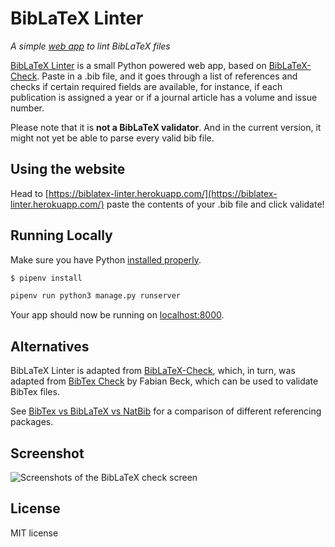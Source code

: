 BibLaTeX Linter
==============

*A simple [web app](https://biblatex-linter.herokuapp.com/) to lint BibLaTeX files*

[BibLaTeX Linter](https://biblatex-linter.herokuapp.com/) is a small Python powered web app, based on [BibLaTeX-Check](https://github.com/Pezmc/BibLaTeX-Check). Paste in a .bib file, and it goes through a list of references and checks if certain required fields are available, for instance, if each publication is assigned a year or if a journal article has a volume and issue number.

Please note that it is **not a BibLaTeX validator**. And in the current version, it might not yet be able to parse every valid bib file.

## Using the website

Head to [https://biblatex-linter.herokuapp.com/](https://biblatex-linter.herokuapp.com/) paste the contents of your .bib file and click validate!

## Running Locally

Make sure you have Python [installed properly](http://install.python-guide.org).

```sh
$ pipenv install

pipenv run python3 manage.py runserver
```

Your app should now be running on [localhost:8000](http://localhost:8000/).

## Alternatives

BibLaTeX Linter is adapted from [BibLaTeX-Check](https://github.com/Pezmc/BibLaTeX-Check), which, in turn, was adapted from [BibTex Check](https://code.google.com/p/bibtex-check/) by Fabian Beck, which can be used to validate BibTex files.

See [BibTex vs BibLaTeX vs NatBib](http://tex.stackexchange.com/questions/25701/bibtex-vs-biber-and-BibLaTeX-vs-natbib) for a comparison of different referencing packages.

## Screenshot

![Screenshots of the BibLaTeX check screen](https://github.com/Pezmc/BibLaTeX-Check/blob/screenshots/screenshots/checkscreen.png?raw=true "BibLaTeX Check")

## License

MIT license